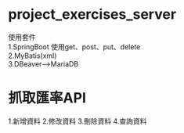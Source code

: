 # project_exercises_server
使用套件
<br>
1.SpringBoot
使用get、post、put、delete
<br>
2.MyBatis(xml)
<br>
3.DBeaver-->MariaDB

# 抓取匯率API
1.新增資料
2.修改資料
3.刪除資料
4.查詢資料
